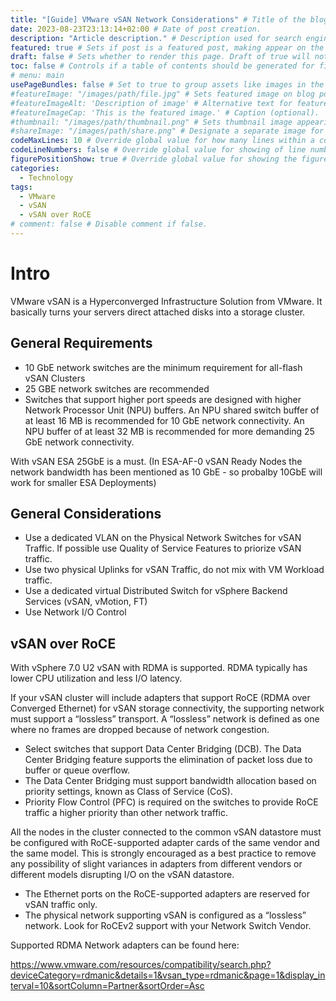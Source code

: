 ```yaml
---
title: "[Guide] VMware vSAN Network Considerations" # Title of the blog post.
date: 2023-08-23T23:13:14+02:00 # Date of post creation.
description: "Article description." # Description used for search engine.
featured: true # Sets if post is a featured post, making appear on the home page side bar.
draft: false # Sets whether to render this page. Draft of true will not be rendered.
toc: false # Controls if a table of contents should be generated for first-level links automatically.
# menu: main
usePageBundles: false # Set to true to group assets like images in the same folder as this post.
#featureImage: "/images/path/file.jpg" # Sets featured image on blog post.
#featureImageAlt: 'Description of image' # Alternative text for featured image.
#featureImageCap: 'This is the featured image.' # Caption (optional).
#thumbnail: "/images/path/thumbnail.png" # Sets thumbnail image appearing inside card on homepage.
#shareImage: "/images/path/share.png" # Designate a separate image for social media sharing.
codeMaxLines: 10 # Override global value for how many lines within a code block before auto-collapsing.
codeLineNumbers: false # Override global value for showing of line numbers within code block.
figurePositionShow: true # Override global value for showing the figure label.
categories:
  - Technology
tags:
  - VMware
  - vSAN
  - vSAN over RoCE
# comment: false # Disable comment if false.
---
```


# Intro 
VMware vSAN is a Hyperconverged Infrastructure Solution from VMware. It basically turns your servers direct attached disks into a storage cluster.

## General Requirements 

- 10 GbE network switches are the minimum requirement for all-flash vSAN Clusters
- 25 GBE network switches are recommended
- Switches that support higher port speeds are designed with higher Network Processor Unit (NPU) buffers. An NPU shared switch buffer of at least 16 MB is recommended for 10 GbE network connectivity. An NPU buffer of at least 32 MB is recommended for more demanding 25 GbE network connectivity.

With vSAN ESA 25GbE is a must. (In ESA-AF-0 vSAN Ready Nodes the network bandwidth has been mentioned as 10 GbE - so probalby 10GbE will work for smaller ESA Deployments)

## General Considerations

- Use a dedicated VLAN on the Physical Network Switches for vSAN Traffic. If possible use Quality of Service Features to priorize vSAN traffic.
- Use two physical Uplinks for vSAN Traffic, do not mix with VM Workload traffic. 
- Use a dedicated virtual Distributed Switch for vSphere Backend Services (vSAN, vMotion, FT)
- Use Network I/O Control 
## vSAN over RoCE

With vSphere 7.0 U2 vSAN with RDMA is supported. RDMA typically has lower CPU utilization and less I/O latency. 

If your vSAN cluster will include adapters that support RoCE (RDMA over Converged Ethernet) for vSAN storage connectivity, the supporting network must support a “lossless” transport. A “lossless” network is defined as one where no frames are dropped because of network congestion.

- Select switches that support Data Center Bridging (DCB). The Data Center Bridging feature supports the elimination of packet loss due to buffer or queue overflow.
- The Data Center Bridging must support bandwidth allocation based on priority settings, known as Class of Service (CoS).
- Priority Flow Control (PFC) is required on the switches to provide RoCE traffic a higher priority than other network traffic.


All the nodes in the cluster connected to the common vSAN datastore must be configured with RoCE-supported adapter cards of the same vendor and the same model. This is strongly encouraged as a best practice to remove any possibility of slight variances in adapters from different vendors or different models disrupting I/O on the vSAN datastore.
- The Ethernet ports on the RoCE-supported adapters are reserved for vSAN traffic only.
- The physical network supporting vSAN is configured as a “lossless” network. Look for RoCEv2 support with your Network Switch Vendor.

Supported RDMA Network adapters can be found here: 

https://www.vmware.com/resources/compatibility/search.php?deviceCategory=rdmanic&details=1&vsan_type=rdmanic&page=1&display_interval=10&sortColumn=Partner&sortOrder=Asc

